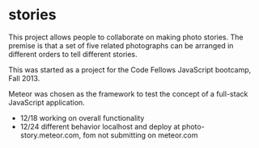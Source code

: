 stories
=======

This project allows people to collaborate on making photo stories. The premise is that a set of five related photographs can be arranged in different orders to tell different stories.

This was started as a project for the Code Fellows JavaScript bootcamp, Fall 2013.

Meteor was chosen as the framework to test the concept of a full-stack JavaScript application.

- 12/18 working on overall functionality
- 12/24 different behavior localhost and deploy at photo-story.meteor.com, fom not submitting on meteor.com
